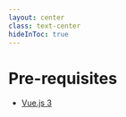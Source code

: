 ```yaml
---
layout: center
class: text-center
hideInToc: true
---
```


# Pre-requisites
- [Vue.js 3](https://vuejs.org)
